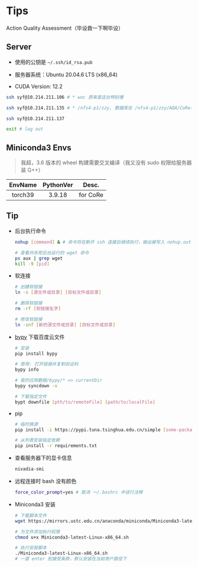 # Tips
Action Quality Assessment（毕设救一下啊毕设）
  
## Server

- 使用的公钥是 `~/.ssh/id_rsa.pub`

- 服务器系统：Ubuntu 20.04.6 LTS (x86_64)

- CUDA Version: 12.2  

```bash
ssh syf@10.214.211.106 # * woc 原来是这台特别慢

ssh syf@10.214.211.135 # * /nfs4-p1/zzy, 数据库在 /nfs4-p1/zzy/AQA/CoRe-MTL

ssh syf@10.214.211.137

exit # log out
```

## Miniconda3 Envs

> 我超，3.6 版本的 wheel 构建需要交叉编译（我又没有 sudo 权限给服务器装 G++）

| EnvName | PythonVer | Desc. |
| :-----: | :-------: | ----- |
| torch39 | 3.9.18 | for CoRe |

## Tip

- 后台执行命令

    ```bash
    nohup [command] & # 命令将在断开 ssh 连接后继续执行，输出被写入 nohup.out

    # 查看并杀死后台运行的 wget 命令
    ps aux | grep wget
    kill -9 [pid]
    ```

- 软连接

    ```bash
    # 创建软链接
    ln -s [源文件或目录] [目标文件或目录]

    # 删除软链接
    rm -rf [软链接名字]

    # 修改软链接
    ln -snf [新的源文件或目录] [目标文件或目录]
    ```

- [bypy](https://github.com/houtianze/bypy) 下载百度云文件

    ```bash
    # 安装
    pip install bypy

    # 使用: 打开链接并复制验证码
    bypy info

    # 我的应用数据/bypy/* => currentDir
    bypy syncdown -v

    # 下载指定文件
    bypt downfile [pth/to/remoteFile] [path/to/localFile]
    ```


- pip 

    ```bash
    # 临时换源
    pip install -i https://pypi.tuna.tsinghua.edu.cn/simple [some-package]

    # 从列表安装指定依赖
    pip install -r requirements.txt
    ```

- 查看服务器下的显卡信息

    ```bash
    nivadia-smi
    ```

- 远程连接时 bash 没有颜色

    ```bash
    force_color_prompt=yes # 取消 ～/.bashrc 中该行注释
    ```

- Miniconda3 安装

    ```bash
    # 下载脚本文件
    wget https://mirrors.ustc.edu.cn/anaconda/miniconda/Miniconda3-latest-Linux-x86_64.sh

    # 为文件添加执行权限
    chmod u+x Miniconda3-latest-Linux-x86_64.sh

    # 执行安装脚本
    ./Miniconda3-latest-Linux-x86_64.sh
    # 一直 enter 到接受条款，默认安装在当前用户路径下
    ```